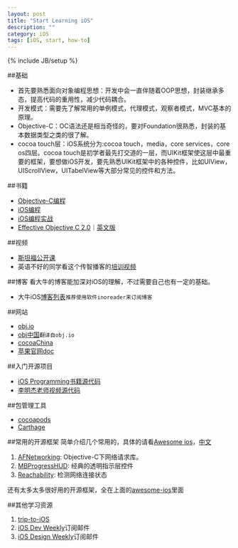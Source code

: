 ```yaml
---
layout: post
title: "Start Learning iOS"
description: ""
category: iOS 
tags: [iOS, start, how-to]
---
```

{% include JB/setup %}


##基础
- 首先要熟悉面向对象编程思想：开发中会一直伴随着OOP思想，封装继承多态，提高代码的重用性，减少代码耦合。
- 开发模式：需要先了解常用的单例模式，代理模式，观察者模式，MVC基本的原理。
- Objective-C：OC语法还是相当奇怪的，要对Foundation很熟悉，封装的基本数据类型之类的很了解。
- cocoa touch层：iOS系统分为:cocoa touch，media，core services，core os四层。cocoa touch是初学者最先打交道的一层，而UIKit框架使这层中最重要的框架，要想做iOS开发，要先熟悉UIKit框架中的各种控件，比如UIView，UIScrollView，UITabelView等大部分常见的控件和方法。

##书籍
- [Objective-C编程](http://book.douban.com/subject/19962787/)
- [iOS编程](http://book.douban.com/subject/26287812/)
- [iOS编程实战](http://book.douban.com/subject/25976913/)
- [Effective Objective C 2.0](http://book.douban.com/subject/25829244/)｜[英文版](http://book.douban.com/subject/21370593/)

##视频
- [斯坦福公开课](http://v.163.com/special/opencourse/ios7.html)
- 英语不好的同学看这个传智播客的[培训视频](http://ios.itcast.cn/ios/video.shtml)

##博客
看大牛的博客能加深对iOS的理解，不过需要自己也有一定的基础。

- 大牛iOS[博客列表](https://github.com/tangqiaoboy/iOSBlogCN)```推荐使用软件inoreader来订阅博客```

##网站
- [obj.io](http://www.objc.io/)
- [obj中国](http://objcio.cn/)```翻译自obj.io```
- [cocoaChina](http://www.cocoachina.com/bbs/)
- [苹果官网doc](https://developer.apple.com/library/ios/navigation/)

##入门开源项目
- [iOS Programming书籍源代码](https://github.com/dingdaojun/iOSProgramming4ed)
- [李明杰老师视频源代码](https://github.com/logy-bai/learning-ios)

##包管理工具
- [cocoapods](http://cocoapods.org/)
- [Carthage](https://github.com/Carthage/Carthage)

##常用的开源框架
简单介绍几个常用的，具体的请看[Awesome ios](https://github.com/vsouza/awesome-ios)，[中文](http://www.jianshu.com/p/896ea28688dc)

1. [AFNetworking](https://github.com/AFNetworking/AFNetworking): Objective-C下网络请求库。
2. [MBProgressHUD](https://github.com/jdg/MBProgressHUD): 经典的透明指示层控件
3. [Reachability](https://github.com/tonymillion/Reachability): 检测网络连接状态

还有太多太多很好用的开源框架，全在上面的[awesome-ios](https://github.com/vsouza/awesome-ios)里面

##其他学习资源
1. [trip-to-iOS](https://github.com/Aufree/trip-to-iOS)
2. [iOS Dev Weekly](http://iosdevweekly.com/)订阅邮件
3. [iOS Design Weekly](http://iosdesign.co/)订阅邮件

